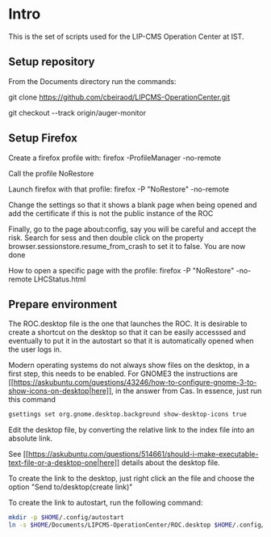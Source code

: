 # Intro

This is the set of scripts used for the LIP-CMS Operation Center at IST.

## Setup repository

From the Documents directory run the commands:

git clone https://github.com/cbeiraod/LIPCMS-OperationCenter.git

git checkout --track origin/auger-monitor

## Setup Firefox

Create a firefox profile with: firefox -ProfileManager -no-remote

Call the profile NoRestore

Launch firefox with that profile: firefox -P "NoRestore" -no-remote

Change the settings so that it shows a blank page when being opened and add the certificate if this is not the public instance of the ROC

Finally, go to the page about:config, say you will be careful and accept the risk. Search for sess and then double click on the property browser.sessionstore.resume_from_crash to set it to false. You are now done

How to open a specific page with the profile: firefox -P "NoRestore" -no-remote LHCStatus.html

## Prepare environment

The ROC.desktop file is the one that launches the ROC. It is desirable to create a shortcut on the desktop so that it can be easily accesssed and eventually to put it in the autostart so that it is automatically opened when the user logs in.

Modern operating systems do not always show files on the desktop, in a first step, this needs to be enabled. For GNOME3 the instructions are [[https://askubuntu.com/questions/43246/how-to-configure-gnome-3-to-show-icons-on-desktop|here]], in the answer from Cas. In essence, just run this command

```sh
gsettings set org.gnome.desktop.background show-desktop-icons true
```

Edit the desktop file, by converting the relative link to the index file into an absolute link.

See [[https://askubuntu.com/questions/514661/should-i-make-executable-text-file-or-a-desktop-one|here]] details about the desktop file.

To create the link to the desktop, just right click an the file and choose the option "Send to/desktop(create link)"

To create the link to autostart, run the following command:

```sh
mkdir -p $HOME/.config/autostart
ln -s $HOME/Documents/LIPCMS-OperationCenter/ROC.desktop $HOME/.config/autostart
```
